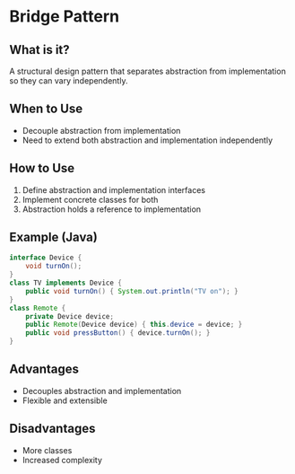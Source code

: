 # Bridge Pattern

## What is it?

A structural design pattern that separates abstraction from implementation so they can vary independently.

## When to Use

- Decouple abstraction from implementation
- Need to extend both abstraction and implementation independently

## How to Use

1. Define abstraction and implementation interfaces
2. Implement concrete classes for both
3. Abstraction holds a reference to implementation

## Example (Java)

```java
interface Device {
    void turnOn();
}
class TV implements Device {
    public void turnOn() { System.out.println("TV on"); }
}
class Remote {
    private Device device;
    public Remote(Device device) { this.device = device; }
    public void pressButton() { device.turnOn(); }
}
```

## Advantages

- Decouples abstraction and implementation
- Flexible and extensible

## Disadvantages

- More classes
- Increased complexity
